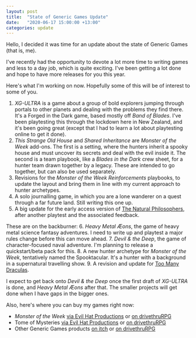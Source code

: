```yaml
---
layout: post
title:  "State of Generic Games Update"
date:   "2020-06-17 15:00:00 +13:00"
categories: update
---
```

Hello, I decided it was time for an update about the state of Generic Games (that is, me).

I've recently had the opportunity to devote a lot more time to writing games and less to a day job, which is quite exciting. I've been getting a lot done and hope to have more releases for you this year. 

Here's what I'm working on now. Hopefully some of this will be of interest to some of you.

1. _XG-ULTRA_ is a game about a group of bold explorers jumping through portals to other planets and dealing with the problems they find there. It's a Forged in the Dark game, based mostly off _Band of Blades_. I've been playtesting this through the lockdown here in New Zealand, and it's been going great (except that I had to learn a lot about playtesting online to get it done).
2. _This Strange Old House_ and _Shared Inheritance_ are _Monster of the Week_ add-ons. The first is a setting, where the hunters inherit a spooky house and must uncover its secrets and deal with the evil inside it. The second is a team playbook, like a _Blades in the Dark_ crew sheet, for a hunter team drawn together by a legacy. These are intended to go together, but can also be used separately.
3. Revisions for the _Monster of the Week Reinforcements_ playbooks, to update the layout and bring them in line with my current approach to hunter archetypes.
4. A solo journalling game, in which you are a lone wanderer on a quest through a far future land. Still writing this one up.
5. A big update for the early access version of [The Natural Philosophers](https://genericgames.itch.io/the-natural-philosophers), after another playtest and the associated feedback. 

These are on the backburner:
6. _Heavy Metal Æons_, the game of heavy metal science fantasy adventures. I need to write up and playtest a major rules change before this can move ahead.
7. _Devil & the Deep_, the game of character-focused naval adventure. I'm planning to release a quickstart/beta pack for this.
8. A new hunter archetype for _Monster of the Week_, tentatively named the Spooktacular. It's a hunter with a background in a supernatural travelling show.
9. A revision and update for [Too Many Draculas](https://genericgames.itch.io/the-meddling-kids-in-too-many-draculas).

I expect to get back onto _Devil & the Deep_ once the first draft of _XG-ULTRA_ is done, and _Heavy Metal Æons_ after that. The smaller projects will get done when I have gaps in the bigger ones.

Also, here's where you can buy my games right now:

* _Monster of the Week_ [via Evil Hat Productions](https://www.evilhat.com/home/monster-of-the-week/) or [on drivethruRPG](https://www.drivethrurpg.com/product/143518/Monster-of-the-Week)
* Tome of Mysteries [via Evil Hat Productions](https://www.evilhat.com/home/monster-of-the-week-tome-of-mysteries/) or [on drivethruRPG](https://www.drivethrurpg.com/product/275605/Monster-of-the-Week-Tome-of-Mysteries)
* Other Generic Games products [on itch](https://genericgames.itch.io/) or [on drivethruRPG](https://www.drivethrurpg.com/browse/pub/4932/Generic-Games)
